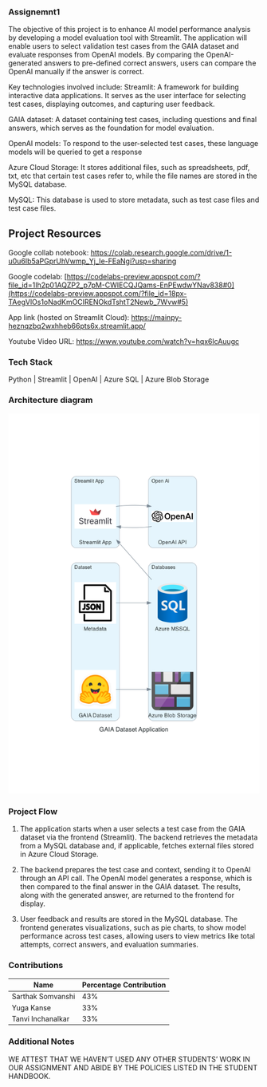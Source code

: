 ### Assignemnt1

The objective of this project is to enhance AI model performance analysis by developing a model evaluation tool with Streamlit. The application will enable users to select validation test cases from the GAIA dataset and evaluate responses from OpenAI models. By comparing the OpenAI-generated answers to pre-defined correct answers, users can compare the OpenAI manually if the answer is correct.

Key technologies involved include:
Streamlit: A framework for building interactive data applications. It serves as the user interface for selecting test cases, displaying outcomes, and capturing user feedback.

GAIA dataset: A dataset containing test cases, including questions and final answers, which serves as the foundation for model evaluation.

OpenAI models: To respond to the user-selected test cases, these language models will be queried to get a response 

Azure Cloud Storage: It stores additional files, such as spreadsheets, pdf, txt, etc that certain test cases refer to, while the file names are stored in the MySQL database.

MySQL: This database is used to store metadata, such as test case files and test case files.

## Project Resources

Google collab notebook: https://colab.research.google.com/drive/1-u0u6Ib5aPGprUhVwmp_Yj_Ie-FEaNgi?usp=sharing

Google codelab: [https://codelabs-preview.appspot.com/?file_id=1Ih2p01AQZP2_p7pM-CWIECQJQams-EnPEwdwYNav838#0](https://codelabs-preview.appspot.com/?file_id=18px-TAegVlOs1oNadKmOCIRENOkdTshtT2Newb_7Wvw#5)

App link (hosted on Streamlit Cloud): https://mainpy-heznqzbq2wxhheb66pts6x.streamlit.app/

Youtube Video URL: https://www.youtube.com/watch?v=hqx6lcAuugc

### Tech Stack
Python | Streamlit | OpenAI | Azure SQL | Azure Blob Storage

### Architecture diagram ###

![image](Architecture/gaia_architecture.png)

### Project Flow

1) The application starts when a user selects a test case from the GAIA dataset via the frontend (Streamlit). The backend retrieves the metadata from a MySQL database and, if applicable, fetches external files stored in Azure Cloud Storage.

2) The backend prepares the test case and context, sending it to OpenAI through an API call. The OpenAI model generates a response, which is then compared to the final answer in the GAIA dataset. The results, along with the generated answer, are returned to the frontend for display.

3) User feedback and results are stored in the MySQL database. The frontend generates visualizations, such as pie charts, to show model performance across test cases, allowing users to view metrics like total attempts, correct answers, and evaluation summaries.

### Contributions

| Name                            | Percentage Contribution |
| ------------------------------- | ----------------------- |
| Sarthak Somvanshi               | 43%                     |
| Yuga Kanse                      | 33%                     |
| Tanvi Inchanalkar               | 33%                     |

### Additional Notes
WE ATTEST THAT WE HAVEN’T USED ANY OTHER STUDENTS’ WORK IN OUR ASSIGNMENT AND ABIDE BY THE POLICIES LISTED IN THE STUDENT HANDBOOK. 

